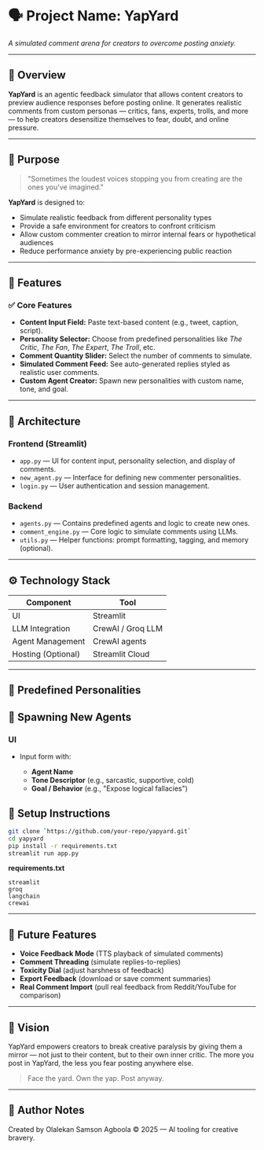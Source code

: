 # 🗣️ Project Name: **YapYard** 
  
 *A simulated comment arena for creators to overcome posting anxiety.* 
  
 ---
  
 ## 📘 Overview 
  
 **YapYard** is an agentic feedback simulator that allows content creators to preview audience responses before posting online. It generates realistic comments from custom personas — critics, fans, experts, trolls, and more — to help creators desensitize themselves to fear, doubt, and online pressure. 
  
 ---
  
 ## 🎯 Purpose 
  
 > "Sometimes the loudest voices stopping you from creating are the ones you've imagined." 
  
 **YapYard** is designed to: 
  
 * Simulate realistic feedback from different personality types 
 * Provide a safe environment for creators to confront criticism 
 * Allow custom commenter creation to mirror internal fears or hypothetical audiences 
 * Reduce performance anxiety by pre-experiencing public reaction 
  
 ---
  
 ## 🚀 Features 
  
 ### ✅ Core Features 
  
 * **Content Input Field:** Paste text-based content (e.g., tweet, caption, script). 
 * **Personality Selector:** Choose from predefined personalities like *The Critic*, *The Fan*, *The Expert*, *The Troll*, etc. 
 * **Comment Quantity Slider:** Select the number of comments to simulate. 
 * **Simulated Comment Feed:** See auto-generated replies styled as realistic user comments. 
 * **Custom Agent Creator:** Spawn new personalities with custom name, tone, and goal. 
  
 ---
  
 ## 🧱 Architecture 
  
 ### Frontend (Streamlit) 
  
 * `app.py` — UI for content input, personality selection, and display of comments. 
 * `new_agent.py` — Interface for defining new commenter personalities. 
 * `login.py` — User authentication and session management.
  
 ### Backend 
  
 * `agents.py` — Contains predefined agents and logic to create new ones. 
 * `comment_engine.py` — Core logic to simulate comments using LLMs. 
 * `utils.py` — Helper functions: prompt formatting, tagging, and memory (optional). 
  
 ---
  
 ## ⚙️ Technology Stack 
  
 | Component          | Tool                                   | 
 | ------------------ | -------------------------------------- | 
 | UI                 | Streamlit                              | 
 | LLM Integration    | CrewAI / Groq LLM                      | 
 | Agent Management   | CrewAI agents                          | 
 | Hosting (Optional) | Streamlit Cloud                        | 
  
 ---
  
 ## 🧠 Predefined Personalities 

  
 ## 🧩 Spawning New Agents 
  
 ### UI 
  
 * Input form with: 
  
   * **Agent Name** 
   * **Tone Descriptor** (e.g., sarcastic, supportive, cold) 
   * **Goal / Behavior** (e.g., "Expose logical fallacies") 
  

  
 ## 🔧 Setup Instructions 
  
 ```bash 
 git clone `https://github.com/your-repo/yapyard.git`  
 cd yapyard 
 pip install -r requirements.txt 
 streamlit run app.py 
 ``` 
  
 **requirements.txt** 
  
 ``` 
 streamlit 
 groq 
 langchain 
 crewai 
 ``` 
  
 ---
  
 ## 🔮 Future Features 
  
 * **Voice Feedback Mode** (TTS playback of simulated comments) 
 * **Comment Threading** (simulate replies-to-replies) 
 * **Toxicity Dial** (adjust harshness of feedback) 
 * **Export Feedback** (download or save comment summaries) 
 * **Real Comment Import** (pull real feedback from Reddit/YouTube for comparison) 
  
 ---
  
 ## 🧠 Vision 
  
 YapYard empowers creators to break creative paralysis by giving them a mirror — not just to their content, but to their own inner critic. The more you post in YapYard, the less you fear posting anywhere else. 
  
 > Face the yard. Own the yap. Post anyway. 
  
 ---
  
 ## 📍 Author Notes 
  
 Created by Olalekan Samson Agboola © 2025 — AI tooling for creative bravery.